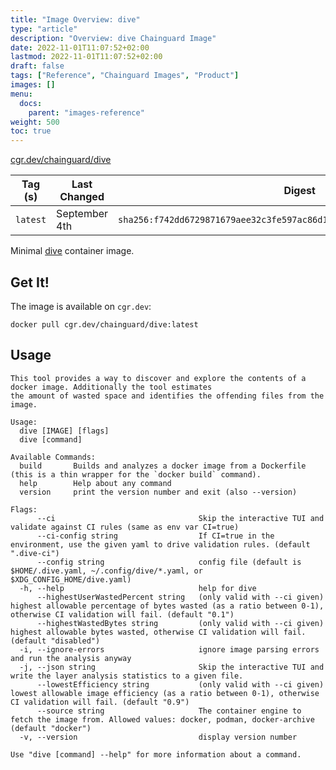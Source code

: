 ```yaml
---
title: "Image Overview: dive"
type: "article"
description: "Overview: dive Chainguard Image"
date: 2022-11-01T11:07:52+02:00
lastmod: 2022-11-01T11:07:52+02:00
draft: false
tags: ["Reference", "Chainguard Images", "Product"]
images: []
menu:
  docs:
    parent: "images-reference"
weight: 500
toc: true
---
```


[cgr.dev/chainguard/dive](https://github.com/chainguard-images/images/tree/main/images/dive)

| Tag (s)   | Last Changed  | Digest                                                                    |
|-----------|---------------|---------------------------------------------------------------------------|
|  `latest` | September 4th | `sha256:f742dd6729871679aee32c3fe597ac86d1e99dedeb569a5cfa9157e9de02d7b5` |



Minimal [dive](https://github.com/wagoodman/dive) container image.

## Get It!

The image is available on `cgr.dev`:

```
docker pull cgr.dev/chainguard/dive:latest
```

## Usage

```
This tool provides a way to discover and explore the contents of a docker image. Additionally the tool estimates
the amount of wasted space and identifies the offending files from the image.

Usage:
  dive [IMAGE] [flags]
  dive [command]

Available Commands:
  build       Builds and analyzes a docker image from a Dockerfile (this is a thin wrapper for the `docker build` command).
  help        Help about any command
  version     print the version number and exit (also --version)

Flags:
      --ci                                Skip the interactive TUI and validate against CI rules (same as env var CI=true)
      --ci-config string                  If CI=true in the environment, use the given yaml to drive validation rules. (default ".dive-ci")
      --config string                     config file (default is $HOME/.dive.yaml, ~/.config/dive/*.yaml, or $XDG_CONFIG_HOME/dive.yaml)
  -h, --help                              help for dive
      --highestUserWastedPercent string   (only valid with --ci given) highest allowable percentage of bytes wasted (as a ratio between 0-1), otherwise CI validation will fail. (default "0.1")
      --highestWastedBytes string         (only valid with --ci given) highest allowable bytes wasted, otherwise CI validation will fail. (default "disabled")
  -i, --ignore-errors                     ignore image parsing errors and run the analysis anyway
  -j, --json string                       Skip the interactive TUI and write the layer analysis statistics to a given file.
      --lowestEfficiency string           (only valid with --ci given) lowest allowable image efficiency (as a ratio between 0-1), otherwise CI validation will fail. (default "0.9")
      --source string                     The container engine to fetch the image from. Allowed values: docker, podman, docker-archive (default "docker")
  -v, --version                           display version number

Use "dive [command] --help" for more information about a command.
```

